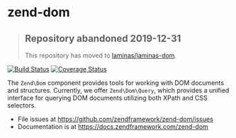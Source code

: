 # zend-dom

> ## Repository abandoned 2019-12-31
>
> This repository has moved to [laminas/laminas-dom](https://github.com/laminas/laminas-dom).

[![Build Status](https://secure.travis-ci.org/zendframework/zend-dom.svg?branch=master)](https://secure.travis-ci.org/zendframework/zend-dom)
[![Coverage Status](https://coveralls.io/repos/github/zendframework/zend-dom/badge.svg?branch=master)](https://coveralls.io/github/zendframework/zend-dom?branch=master)

The `Zend\Dom` component provides tools for working with DOM documents and
structures. Currently, we offer `Zend\Dom\Query`, which provides a unified
interface for querying DOM documents utilizing both XPath and CSS selectors.


- File issues at https://github.com/zendframework/zend-dom/issues
- Documentation is at https://docs.zendframework.com/zend-dom
